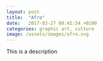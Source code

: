 ```yaml
---
layout: post
title:  "Afro"
date:   2017-03-27 08:41:54 +0100
categories: graphic art, culture
image: /assets/images/afro.svg
---
```

This is a description